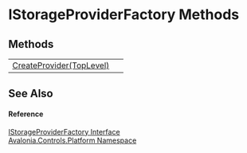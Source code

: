 # IStorageProviderFactory Methods




## Methods
<table>
<tr>
<td><a href="M_Avalonia_Controls_Platform_IStorageProviderFactory_CreateProvider">CreateProvider(TopLevel)</a></td>
<td> </td>
</tr>
</table>

## See Also


#### Reference
<a href="T_Avalonia_Controls_Platform_IStorageProviderFactory">IStorageProviderFactory Interface</a>  
<a href="N_Avalonia_Controls_Platform">Avalonia.Controls.Platform Namespace</a>  

